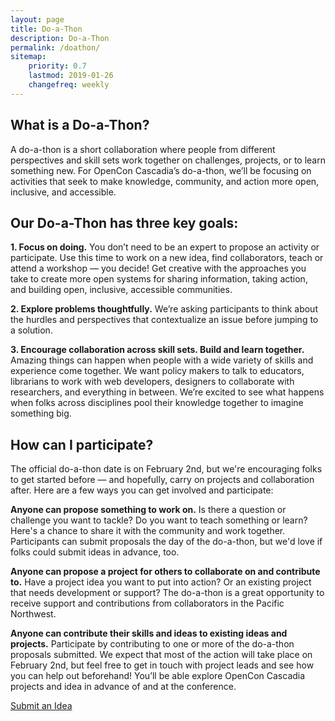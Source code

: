 ```yaml
---
layout: page
title: Do-a-Thon
description: Do-a-Thon
permalink: /doathon/
sitemap:
    priority: 0.7
    lastmod: 2019-01-26
    changefreq: weekly
---
```


## What is a Do-a-Thon?

A do-a-thon is a short collaboration where people from different perspectives and skill sets work together on challenges, projects, or to learn something new. For OpenCon Cascadia’s do-a-thon, we’ll be focusing on activities that seek to make knowledge, community, and action more open, inclusive, and accessible.

## Our Do-a-Thon has three key goals:

**1. Focus on doing.**
You don’t need to be an expert to propose an activity or participate. Use this time to work on a new idea, find collaborators, teach or attend a workshop — you decide! Get creative with the approaches you take to create more open systems for sharing information, taking action, and building open, inclusive, accessible communities.

**2. Explore problems thoughtfully.**
We’re asking participants to think about the hurdles and perspectives that contextualize an issue before jumping to a solution.

**3. Encourage collaboration across skill sets. Build and learn together.**
Amazing things can happen when people with a wide variety of skills and experience come together. We want policy makers to talk to educators, librarians to work with web developers, designers to collaborate with researchers, and everything in between. We’re excited to see what happens when folks across disciplines pool their knowledge together to imagine something big.
## How can I participate?

The official do-a-thon date is on February 2nd, but we're encouraging folks to get started before — and hopefully, carry on projects and collaboration after. Here are a few ways you can get involved and participate:

**Anyone can propose something to work on.**
Is there a question or challenge you want to tackle? Do you want to teach something or learn? Here's a chance to share it with the community and work together. Participants can submit proposals the day of the do-a-thon, but we'd love if folks could submit ideas in advance, too.

**Anyone can propose a project for others to collaborate on and contribute to.**
Have a project idea you want to put into action? Or an existing project that needs development or support? The do-a-thon is a great opportunity to receive support and contributions from collaborators in the Pacific Northwest.

**Anyone can contribute their skills and ideas to existing ideas and projects.**
Participate by contributing to one or more of the do-a-thon proposals submitted. We expect that most of the action will take place on February 2nd, but feel free to get in touch with project leads and see how you can help out beforehand! You’ll be able explore OpenCon Cascadia projects and idea in advance of and at the conference.

<a href="https://goo.gl/forms/bEDVkneOtGDvEgUD3" class="button primary">Submit an Idea</a>
